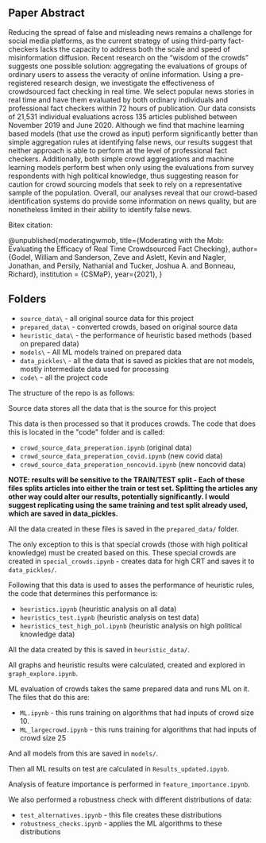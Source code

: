 ## Paper Abstract
Reducing the spread of false and misleading news remains a challenge for social media platforms, as the current strategy of using third-party fact-checkers lacks the capacity to address both the scale and speed of misinformation diffusion. Recent research on the “wisdom of the crowds” suggests one possible solution: aggregating the evaluations of groups of ordinary users to assess the veracity of online information. Using a pre-registered research design, we investigate the effectiveness of crowdsourced fact checking in real time.  We select popular news stories in real time and have them evaluated by both ordinary individuals and professional fact checkers within 72 hours of publication. Our data consists of 21,531 individual evaluations across 135 articles published between November 2019 and June 2020.  Although we find that machine learning based models (that use the crowd as input) perform significantly better than simple aggregation rules at identifying false news, our results suggest that neither approach is able to perform at the level of professional fact checkers. Additionally, both simple crowd aggregations and machine learning models perform best when only using the evaluations from survey respondents with high political knowledge, thus suggesting reason for caution for crowd sourcing models that seek to rely on a representative sample of the population. Overall, our analyses reveal that our crowd-based identification systems do provide some information on news quality, but are nonetheless limited in their ability to identify false news.

Bitex citation:

@unpublished{moderatingwmob,
  title={Moderating with the Mob: Evaluating the Efficacy of Real Time Crowdsourced Fact Checking},
  author={Godel, William and Sanderson, Zeve and Aslett, Kevin and Nagler, Jonathan, and Persily, Nathanial and Tucker, Joshua A. and Bonneau, Richard},
institution = {CSMaP},
  year={2021},
}



## Folders
- `source_data\` - all original source data for this project
- `prepared_data\` - converted crowds, based on original source data
- `heuristic_data\` - the performance of heuristic based methods (based on prepared data)
- `models\` - All ML models trained on prepared data
- `data_pickles\` - all the data that is saved as pickles that are not models, mostly intermediate data used for processing
- `code\` - all the project code


The structure of the repo is as follows:

Source data stores all the data that is the source for this project

This data is then processed so that it produces crowds. The code that does this is located in the "code" folder and is called:
- `crowd_source_data_preperation.ipynb` (original data)
- `crowd_source_data_preperation_covid.ipynb` (new covid data)
- `crowd_source_data_preperation_noncovid.ipynb` (new noncovid data)

**NOTE: results will be sensitive to the TRAIN/TEST split - Each of these files splits articles into either the train or test set. Splitting the articles any other way could alter our results, potentially significantly. I would suggest replicating using the same training and test split already used, which are saved in data_pickles.**

All the data created in these files is saved in the `prepared_data/` folder.

The only exception to this is that special crowds (those with high political knowledge) must be created based on this. These special crowds are created in `special_crowds.ipynb` - creates data for high CRT  and saves it to `data_pickles/`.

Following that this data is used to asses the performance of heuristic rules, the code that determines this performance is:
- `heuristics.ipynb` (heuristic analysis on all data)
- `heuristics_test.iypnb` (heuristic analysis on test data)
- `heuristics_test_high_pol.ipynb` (heuristic analysis on high political knowledge data)

All the data created by this is saved in `heuristic_data/`.

All graphs and heuristic results were calculated, created and explored in `graph_explore.ipynb`.

ML evaluation of crowds takes the same prepared data and runs ML on it. The files that do this are:
- `ML.ipynb` - this runs training on algorithms that had inputs of crowd size 10. 
- `ML_largecrowd.ipynb` - this runs training for algorithms that had inputs of crowd size 25

And all models from this are saved in `models/`.

Then all ML results on test are calculated in `Results_updated.ipynb`.

Analysis of feature importance is performed in `feature_importance.ipynb`.

We also performed a robustness check with different distributions of data:
- `test_alternatives.ipynb` - this file creates these distributions
- `robustness_checks.ipynb` - applies the ML algorithms to these distributions


